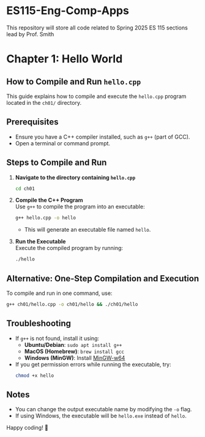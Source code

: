 # ES115-Eng-Comp-Apps
This repository will store all code related to Spring 2025 ES 115 sections lead by Prof. Smith

# Chapter 1: Hello World

## How to Compile and Run `hello.cpp`

This guide explains how to compile and execute the `hello.cpp` program located in the `ch01/` directory.

## Prerequisites
- Ensure you have a C++ compiler installed, such as `g++` (part of GCC).
- Open a terminal or command prompt.

## Steps to Compile and Run

1. **Navigate to the directory containing `hello.cpp`**  
   ```bash
   cd ch01
   ```

2. **Compile the C++ Program**  
   Use `g++` to compile the program into an executable:  
   ```bash
   g++ hello.cpp -o hello
   ```
   - This will generate an executable file named `hello`.

3. **Run the Executable**  
   Execute the compiled program by running:  
   ```bash
   ./hello
   ```

## Alternative: One-Step Compilation and Execution
To compile and run in one command, use:  
```bash
g++ ch01/hello.cpp -o ch01/hello && ./ch01/hello
```

## Troubleshooting
- If `g++` is not found, install it using:
  - **Ubuntu/Debian**: `sudo apt install g++`
  - **MacOS (Homebrew)**: `brew install gcc`
  - **Windows (MinGW)**: Install [MinGW-w64](https://www.mingw-w64.org/)
- If you get permission errors while running the executable, try:
  ```bash
  chmod +x hello
  ```

## Notes
- You can change the output executable name by modifying the `-o` flag.
- If using Windows, the executable will be `hello.exe` instead of `hello`.

Happy coding! 🚀
